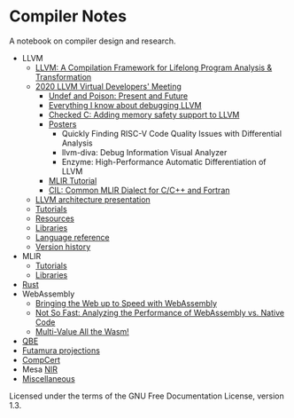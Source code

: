 # Compiler Notes

A notebook on compiler design and research.

- LLVM
  - [LLVM: A Compilation Framework for Lifelong Program Analysis & Transformation](llvm/cgo04_lattner.md)
  - [2020 LLVM Virtual Developers' Meeting](llvm/devmtg_2020-10)
    - [Undef and Poison: Present and Future](llvm/devmtg_2020-10/undef_and_poison.md)
    - [Everything I know about debugging LLVM](llvm/devmtg_2020-10/debugging_llvm.md)
    - [Checked C: Adding memory safety support to LLVM](llvm/devmtg_2020-10/checked_c_memory_safety.md)
    - [Posters](llvm/devmtg_2020-10/posters.md)
      - Quickly Finding RISC-V Code Quality Issues with Differential Analysis
      - llvm-diva: Debug Information Visual Analyzer
      - Enzyme: High-Performance Automatic Differentiation of LLVM
    - [MLIR Tutorial](llvm/devmtg_2020-10/mlir_tutorial.md)
    - [CIL: Common MLIR Dialect for C/C++ and Fortran](llvm/devmtg_2020-10/cil_mlir_dialect.md)
  - [LLVM architecture presentation](llvm/presentation_outline.md)
  - [Tutorials](llvm/tutorials.md)
  - [Resources](llvm/resources.md)
  - [Libraries](llvm/libraries.md)
  - [Language reference](llvm/langref.md)
  - [Version history](llvm/version_history.md)
- MLIR
  - [Tutorials](mlir/tutorials.md)
  - [Libraries](mlir/libraries.md)
- [Rust](rust/rust.md)
- WebAssembly
  - [Bringing the Web up to Speed with WebAssembly](webassembly/pldi17_haas.md)
  - [Not So Fast: Analyzing the Performance of WebAssembly vs. Native Code](webassembly/atc19_jangda.md)
  - [Multi-Value All the Wasm!](webassembly/multi_value.md)
- [QBE](qbe.md)
- [Futamura projections](futamura.md)
- [CompCert](compcert.md)
- Mesa [NIR](mesa_nir.md)
- [Miscellaneous](misc.md)

Licensed under the terms of the GNU Free Documentation License, version 1.3.
